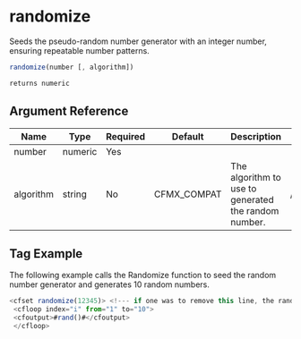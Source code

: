 # randomize

Seeds the pseudo-random number generator with an
 integer number, ensuring repeatable number patterns.

```javascript
randomize(number [, algorithm])
```

```javascript
returns numeric
```

## Argument Reference

| Name | Type | Required | Default | Description | Values |
| --- | --- | --- | --- | --- | --- |
| number | numeric | Yes |  |  |  |
| algorithm | string | No | CFMX_COMPAT | The algorithm to use to generated the random number. | /Users/garethedwards/development/github/cfdocs/docs/functions/randomize.md|IBMSecureRandom |

## Tag Example

The following example calls the Randomize function to seed the random number generator and generates 10 random numbers.

```javascript
<cfset randomize(12345)> <!--- if one was to remove this line, the random numbers are different every time ---> 
 <cfloop index="i" from="1" to="10"> 
 <cfoutput>#rand()#</cfoutput> 
 </cfloop>
```
